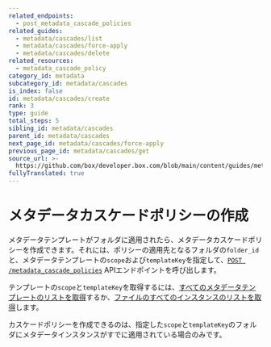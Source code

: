 ```yaml
---
related_endpoints:
  - post_metadata_cascade_policies
related_guides:
  - metadata/cascades/list
  - metadata/cascades/force-apply
  - metadata/cascades/delete
related_resources:
  - metadata_cascade_policy
category_id: metadata
subcategory_id: metadata/cascades
is_index: false
id: metadata/cascades/create
rank: 3
type: guide
total_steps: 5
sibling_id: metadata/cascades
parent_id: metadata/cascades
next_page_id: metadata/cascades/force-apply
previous_page_id: metadata/cascades/get
source_url: >-
  https://github.com/box/developer.box.com/blob/main/content/guides/metadata/cascades/create.md
fullyTranslated: true
---
```

# メタデータカスケードポリシーの作成

メタデータテンプレートがフォルダに適用されたら、メタデータカスケードポリシーを作成できます。それには、ポリシーの適用先となるフォルダの`folder_id`と、メタデータテンプレートの`scope`および`templateKey`を指定して、[`POST /metadata_cascade_policies`][e_post] APIエンドポイントを呼び出します。

<Samples id="post_metadata_cascade_policies">

</Samples>

<Message>

テンプレートの`scope`と`templateKey`を取得するには、[すべてのメタデータテンプレートのリストを取得][g_list_templates]するか、[ファイルのすべてのインスタンスのリストを取得][g_list_instances_item]します。

</Message>

<Message warning>

カスケードポリシーを作成できるのは、指定した`scope`と`templateKey`のフォルダにメタデータインスタンスがすでに適用されている場合のみです。

</Message>

[e_post]: e://post_metadata_cascade_policies

[g_list_templates]: g://metadata/templates/list

[g_list_instances_item]: g://metadata/instances/list